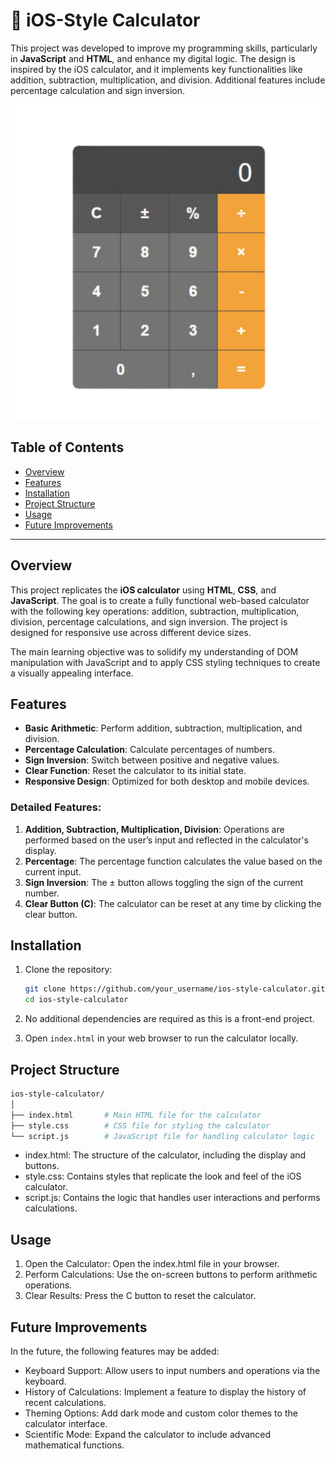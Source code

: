 # 🧮 iOS-Style Calculator

This project was developed to improve my programming skills, particularly in **JavaScript** and **HTML**, and enhance my digital logic. The design is inspired by the iOS calculator, and it implements key functionalities like addition, subtraction, multiplication, and division. Additional features include percentage calculation and sign inversion.

![Calculator Screenshot](demonstration-image/calculator.png)

## Table of Contents
- [Overview](#overview)
- [Features](#features)
- [Installation](#installation)
- [Project Structure](#project-structure)
- [Usage](#usage)
- [Future Improvements](#future-improvements)

---

## Overview

This project replicates the **iOS calculator** using **HTML**, **CSS**, and **JavaScript**. The goal is to create a fully functional web-based calculator with the following key operations: addition, subtraction, multiplication, division, percentage calculations, and sign inversion. The project is designed for responsive use across different device sizes.

The main learning objective was to solidify my understanding of DOM manipulation with JavaScript and to apply CSS styling techniques to create a visually appealing interface.

## Features

- **Basic Arithmetic**: Perform addition, subtraction, multiplication, and division.
- **Percentage Calculation**: Calculate percentages of numbers.
- **Sign Inversion**: Switch between positive and negative values.
- **Clear Function**: Reset the calculator to its initial state.
- **Responsive Design**: Optimized for both desktop and mobile devices.

### Detailed Features:

1. **Addition, Subtraction, Multiplication, Division**: Operations are performed based on the user’s input and reflected in the calculator's display.
2. **Percentage**: The percentage function calculates the value based on the current input.
3. **Sign Inversion**: The ± button allows toggling the sign of the current number.
4. **Clear Button (C)**: The calculator can be reset at any time by clicking the clear button.

## Installation

1. Clone the repository:
    ```bash
    git clone https://github.com/your_username/ios-style-calculator.git
    cd ios-style-calculator
    ```

2. No additional dependencies are required as this is a front-end project.

3. Open `index.html` in your web browser to run the calculator locally.

## Project Structure

```bash
ios-style-calculator/
│
├── index.html       # Main HTML file for the calculator
├── style.css        # CSS file for styling the calculator
└── script.js        # JavaScript file for handling calculator logic
```

- index.html: The structure of the calculator, including the display and buttons.
- style.css: Contains styles that replicate the look and feel of the iOS calculator.
- script.js: Contains the logic that handles user interactions and performs calculations.

## Usage

1. Open the Calculator: Open the index.html file in your browser.
2. Perform Calculations: Use the on-screen buttons to perform arithmetic operations.
3. Clear Results: Press the C button to reset the calculator.

## Future Improvements

In the future, the following features may be added:

- Keyboard Support: Allow users to input numbers and operations via the keyboard.
- History of Calculations: Implement a feature to display the history of recent calculations.
- Theming Options: Add dark mode and custom color themes to the calculator interface.
- Scientific Mode: Expand the calculator to include advanced mathematical functions.
